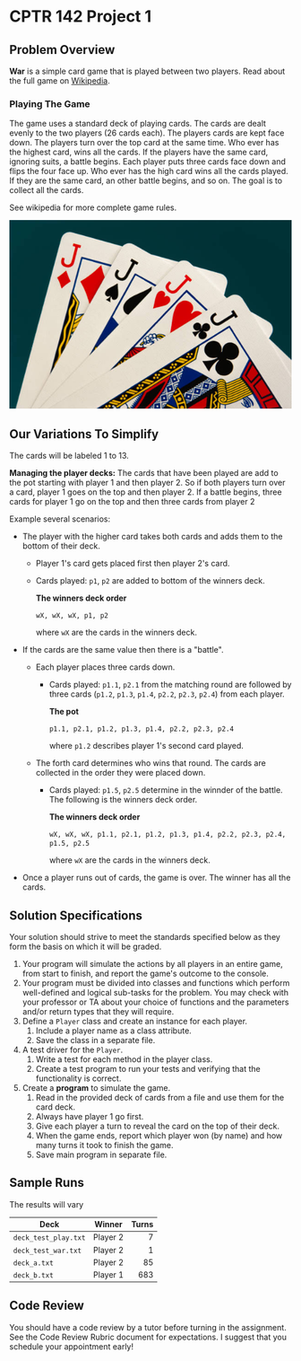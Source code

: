 # CPTR 142 Project 1

## Problem Overview

**War** is a simple card game that is played between two players.
Read about the full game on [Wikipedia](https://en.wikipedia.org/wiki/War_(card_game)).

### Playing The Game

The game uses a standard deck of playing cards.
The cards are dealt evenly to the two players (26 cards each).
The players cards are kept face down.
The players turn over the top card at the same time.
Who ever has the highest card, wins all the cards.
If the players have the same card, ignoring suits, a battle begins.
Each player puts three cards face down and flips the four face up.
Who ever has the high card wins all the cards played.
If they are the same card, an other battle begins, and so on.
The goal is to collect all the cards.

See wikipedia for more complete game rules.

![](cards.jpg)

## Our Variations To Simplify

The cards will be labeled 1 to 13.

**Managing the player decks:**
The cards that have been played are add to the pot starting with player 1 and then player 2.
So if both players turn over a card, player 1 goes on the top and then player 2.
If a battle begins, three cards for player 1 go on the top and then three cards from player 2

Example several scenarios:
* The player with the higher card takes both cards and adds them to the bottom of their deck.
    * Player 1's card gets placed first then player 2's card.
    * Cards played: `p1`, `p2` are added to bottom of the winners deck.

        **The winners deck order**
        ```text
        wX, wX, wX, p1, p2
        ```

        where `wX` are the cards in the winners deck.

* If the cards are the same value then there is a "battle".
    * Each player places three cards down.
        * Cards played: `p1.1`, `p2.1` from the matching round are followed by three cards (`p1.2`, `p1.3`, `p1.4`, `p2.2`, `p2.3`, `p2.4`) from each player.

            **The pot**
            ```text
            p1.1, p2.1, p1.2, p1.3, p1.4, p2.2, p2.3, p2.4 
            ```

            where `p1.2` describes player 1's second card played.
    * The forth card determines who wins that round. The cards are collected in the order they were placed down.
        * Cards played: `p1.5`, `p2.5` determine in the winnder of the battle. The following is the winners deck order.

            **The winners deck order**
            ```text
            wX, wX, wX, p1.1, p2.1, p1.2, p1.3, p1.4, p2.2, p2.3, p2.4, p1.5, p2.5
            ```

             where `wX` are the cards in the winners deck.

* Once a player runs out of cards, the game is over. The winner has all the cards.

## Solution Specifications

Your solution should strive to meet the standards specified below as they form the basis on which it will be graded.

1. Your program will simulate the actions by all players in an entire game, from start to finish, and report the game's outcome to the console.
1. Your program must be divided into classes and functions which perform well-defined and logical sub-tasks for the problem.
   You may check with your professor or TA about your choice of functions and the parameters and/or return types that they will require.
1. Define a `Player` class and create an instance for each player.
    1. Include a player name as a class attribute.
    1. Save the class in a separate file.
1. A test driver for the `Player`.
    1. Write a test for each method in the player class. 
    1. Create a test program to run your tests and verifying that the functionality is correct.
1. Create a **program** to simulate the game.
    1. Read in the provided deck of cards from a file and use them for the card deck.
    1. Always have player 1 go first.
    1. Give each player a turn to reveal the card on the top of their deck.
    1. When the game ends, report which player won (by name) and how many turns it took to finish the game.
    1. Save main program in separate file.

## Sample Runs

The results will vary 

Deck                 | Winner   | Turns
---------------------|----------|------:
`deck_test_play.txt` | Player 2 | 7
`deck_test_war.txt`  | Player 2 | 1
`deck_a.txt`         | Player 2 | 85
`deck_b.txt`         | Player 1 | 683

## Code Review

You should have a code review by a tutor before turning in the assignment.
See the Code Review Rubric document for expectations.
I suggest that you schedule your appointment early!
